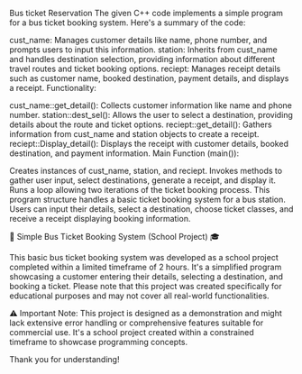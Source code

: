 Bus ticket Reservation
The given C++ code implements a simple program for a bus ticket booking system. Here's a summary of the code:


cust_name: Manages customer details like name, phone number, and prompts users to input this information.
station: Inherits from cust_name and handles destination selection, providing information about different travel routes and ticket booking options.
reciept: Manages receipt details such as customer name, booked destination, payment details, and displays a receipt.
Functionality:

cust_name::get_detail(): Collects customer information like name and phone number.
station::dest_sel(): Allows the user to select a destination, providing details about the route and ticket options.
reciept::get_detail(): Gathers information from cust_name and station objects to create a receipt.
reciept::Display_detail(): Displays the receipt with customer details, booked destination, and payment information.
Main Function (main()):

Creates instances of cust_name, station, and reciept.
Invokes methods to gather user input, select destinations, generate a receipt, and display it.
Runs a loop allowing two iterations of the ticket booking process.
This program structure handles a basic ticket booking system for a bus station. Users can input their details, select a destination, choose ticket classes, and receive a receipt displaying booking information.

🚌 Simple Bus Ticket Booking System (School Project) 🎓

This basic bus ticket booking system was developed as a school project completed within a limited timeframe of 2 hours. It's a simplified program showcasing a customer entering their details, selecting a destination, and booking a ticket. Please note that this project was created specifically for educational purposes and may not cover all real-world functionalities.

⚠️ Important Note: This project is designed as a demonstration and might lack extensive error handling or comprehensive features suitable for commercial use. It's a school project created within a constrained timeframe to showcase programming concepts.

Thank you for understanding!
